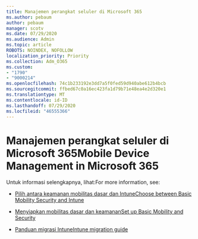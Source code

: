 ```yaml
---
title: Manajemen perangkat seluler di Microsoft 365
ms.author: pebaum
author: pebaum
manager: scotv
ms.date: 07/29/2020
ms.audience: Admin
ms.topic: article
ROBOTS: NOINDEX, NOFOLLOW
localization_priority: Priority
ms.collection: Adm_O365
ms.custom:
- "1790"
- "9000214"
ms.openlocfilehash: 74c1b233192e3dd7a5f0fed59d940abe612b4bcb
ms.sourcegitcommit: ffbed67c0a16ec423fa1d79b71e48ea4e2d320e1
ms.translationtype: MT
ms.contentlocale: id-ID
ms.lasthandoff: 07/29/2020
ms.locfileid: "46555366"
---
```

# <a name="mobile-device-management-in-microsoft-365"></a><span data-ttu-id="38695-102">Manajemen perangkat seluler di Microsoft 365</span><span class="sxs-lookup"><span data-stu-id="38695-102">Mobile Device Management in Microsoft 365</span></span>

<span data-ttu-id="38695-103">Untuk informasi selengkapnya, lihat:</span><span class="sxs-lookup"><span data-stu-id="38695-103">For more information, see:</span></span> 

- [<span data-ttu-id="38695-104">Pilih antara keamanan mobilitas dasar dan Intune</span><span class="sxs-lookup"><span data-stu-id="38695-104">Choose between Basic Mobility Security and Intune</span></span>](https://docs.microsoft.com/office365/securitycompliance/choose-between-mdm-and-intune)

- [<span data-ttu-id="38695-105">Menyiapkan mobilitas dasar dan keamanan</span><span class="sxs-lookup"><span data-stu-id="38695-105">Set up Basic Mobility and Security</span></span>](https://support.office.com/article/Set-up-Mobile-Device-Management-MDM-in-Office-365-dd892318-bc44-4eb1-af00-9db5430be3cd)

- [<span data-ttu-id="38695-106">Panduan migrasi Intune</span><span class="sxs-lookup"><span data-stu-id="38695-106">Intune migration guide</span></span>](https://docs.microsoft.com/intune/migration-guide)